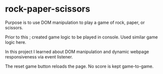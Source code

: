 # rock-paper-scissors
Purpose is to use DOM manipulation to play a game of rock, paper, or scissors.

Prior to this ; created game logic to be played in console. Used similar game logic here. 

In this project I learned about DOM manipulation and dynamic webpage responsiveness via event listener. 

The reset game button reloads the page. No score is kept game-to-game. 